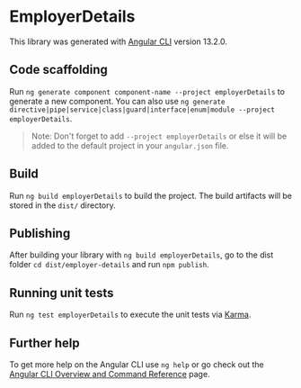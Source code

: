 # EmployerDetails

This library was generated with [Angular CLI](https://github.com/angular/angular-cli) version 13.2.0.

## Code scaffolding

Run `ng generate component component-name --project employerDetails` to generate a new component. You can also use `ng generate directive|pipe|service|class|guard|interface|enum|module --project employerDetails`.
> Note: Don't forget to add `--project employerDetails` or else it will be added to the default project in your `angular.json` file. 

## Build

Run `ng build employerDetails` to build the project. The build artifacts will be stored in the `dist/` directory.

## Publishing

After building your library with `ng build employerDetails`, go to the dist folder `cd dist/employer-details` and run `npm publish`.

## Running unit tests

Run `ng test employerDetails` to execute the unit tests via [Karma](https://karma-runner.github.io).

## Further help

To get more help on the Angular CLI use `ng help` or go check out the [Angular CLI Overview and Command Reference](https://angular.io/cli) page.
